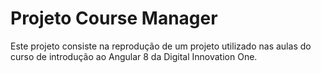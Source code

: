 # Projeto Course Manager
Este projeto consiste na reprodução de um projeto utilizado nas aulas do curso de introdução ao Angular 8 da Digital Innovation One.
